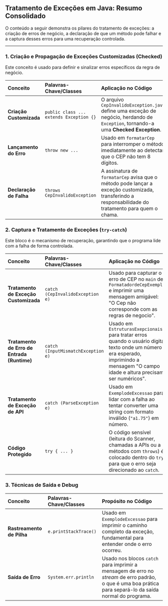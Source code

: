 ## Tratamento de Exceções em Java: Resumo Consolidado

O conteúdo a seguir demonstra os pilares do tratamento de exceções: a criação de erros de negócio, a declaração de que um método pode falhar e a captura desses erros para uma recuperação controlada.

---

### 1. Criação e Propagação de Exceções Customizadas (Checked)

Este conceito é usado para definir e sinalizar erros específicos da regra de negócio.

| Conceito | Palavras-Chave/Classes | Aplicação no Código |
| :--- | :--- | :--- |
| **Criação Customizada** | `public class ... extends Exception {}` | O arquivo `CepInvalidoException.java` define uma exceção de negócio, herdando de `Exception`, tornando-a uma **Checked Exception**. |
| **Lançamento do Erro** | `throw new ...` | Usado em `formatarCep` para interromper o método imediatamente ao detectar que o CEP não tem 8 dígitos. |
| **Declaração de Falha** | `throws CepInvalidoException` | A assinatura de `formatarCep` avisa que o método pode lançar a exceção customizada, transferindo a responsabilidade do tratamento para quem o chama. |

### 2. Captura e Tratamento de Exceções (`try-catch`)

Este bloco é o mecanismo de recuperação, garantindo que o programa lide com a falha de forma controlada.

| Conceito | Palavras-Chave/Classes | Aplicação no Código |
| :--- | :--- | :--- |
| **Tratamento de Exceção Customizada** | `catch (CepInvalidoException e)` | Usado para capturar o erro de CEP no `main` de `FormatadordeCepExemplo` e imprimir uma mensagem amigável: "O Cep não corresponde com as regras de negocio". |
| **Tratamento de Erro de Entrada (Runtime)** | `catch (InputMismatchException e)` | Usado em `EstruturasExepcionais` para tratar erros quando o usuário digita texto onde um número era esperado, imprimindo a mensagem "O campo idade e altura precisam ser numéricos". |
| **Tratamento de Exceção de API** | `catch (ParseException e)` | Usado em `ExemplodeExcessao` para lidar com a falha ao tentar converter uma string com formato inválido (`"a1.75"`) em número. |
| **Código Protegido** | `try { ... }` | O código sensível (leitura do Scanner, chamadas a APIs ou a métodos com `throws`) é colocado dentro do `try` para que o erro seja direcionado ao `catch`. |

### 3. Técnicas de Saída e Debug

| Conceito | Palavras-Chave/Classes | Propósito no Código |
| :--- | :--- | :--- |
| **Rastreamento de Pilha** | `e.printStackTrace()` | Usado em `ExemplodeExcessao` para imprimir o caminho completo da exceção, fundamental para entender onde o erro ocorreu. |
| **Saída de Erro** | `System.err.println` | Usado nos blocos `catch` para imprimir a mensagem de erro no *stream* de erro padrão, o que é uma boa prática para separá-lo da saída normal do programa. |